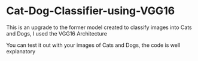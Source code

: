 # Cat-Dog-Classifier-using-VGG16

This is an upgrade to the former model created to classify images into Cats and Dogs, I used the VGG16 Architecture

You can test it out with your images of Cats and Dogs, the code is well explanatory
